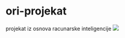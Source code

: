 # ori-projekat
projekat iz osnova racunarske inteligencije
<img src="C:\Users\Zubic\Desktop\ori-projekat\ori-projekat\Projekat.jpg">
